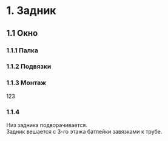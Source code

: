 # 1. Задник
## 1.1 Окно
### 1.1.1 Палка
### 1.1.2 Подвязки
### 1.1.3 Монтаж
123
### 1.1.4
<img crossorigin="anonymous" src="https://drive.lienuc.com/uc?id=1iU548Bi2m7gZjyEmlh7mHirWTq7eiGCc" alt="" />\
Низ задника подворачивается.\
Задник вешается с 3-го этажа батлейки завязками к трубе.\
<img crossorigin="anonymous" src="https://drive.lienuc.com/uc?id=1CDVMPUyb3CxQQFgqeA5Ccy8mUlvxIHIC" alt="" />